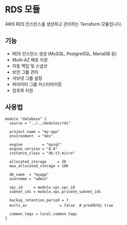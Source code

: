 # RDS 모듈

AWS RDS 인스턴스를 생성하고 관리하는 Terraform 모듈입니다.

## 기능

- RDS 인스턴스 생성 (MySQL, PostgreSQL, MariaDB 등)
- Multi-AZ 배포 지원
- 자동 백업 및 스냅샷
- 보안 그룹 관리
- 서브넷 그룹 설정
- 파라미터 그룹 커스터마이징
- 암호화 지원

## 사용법

```hcl
module "database" {
  source = "../../modules/rds"
  
  project_name = "my-app"
  environment  = "dev"
  
  engine         = "mysql"
  engine_version = "8.0"
  instance_class = "db.t3.micro"
  
  allocated_storage     = 20
  max_allocated_storage = 100
  
  db_name  = "myapp"
  username = "admin"
  
  vpc_id     = module.vpc.vpc_id
  subnet_ids = module.vpc.private_subnet_ids
  
  backup_retention_period = 7
  multi_az               = false  # prod에서는 true
  
  common_tags = local.common_tags
}
```